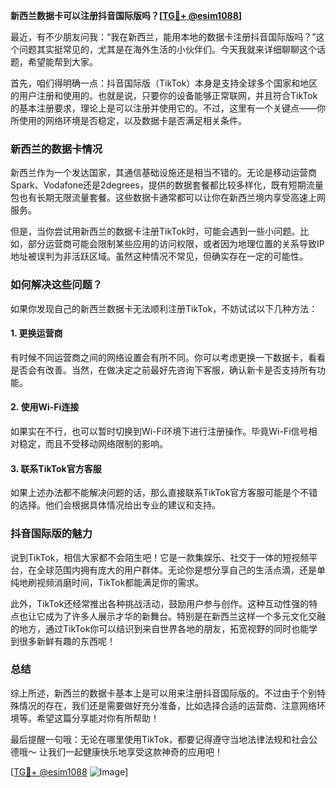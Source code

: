 **新西兰数据卡可以注册抖音国际版吗？[[TG💪+ @esim1088](https://t.me/s/esim1088)]**

最近，有不少朋友问我：“我在新西兰，能用本地的数据卡注册抖音国际版吗？”这个问题其实挺常见的，尤其是在海外生活的小伙伴们。今天我就来详细聊聊这个话题，希望能帮到大家。

首先，咱们得明确一点：抖音国际版（TikTok）本身是支持全球多个国家和地区的用户注册和使用的。也就是说，只要你的设备能够正常联网，并且符合TikTok的基本注册要求，理论上是可以注册并使用它的。不过，这里有一个关键点——你所使用的网络环境是否稳定，以及数据卡是否满足相关条件。

### 新西兰的数据卡情况

新西兰作为一个发达国家，其通信基础设施还是相当不错的。无论是移动运营商Spark、Vodafone还是2degrees，提供的数据套餐都比较多样化，既有短期流量包也有长期无限流量套餐。这些数据卡通常都可以让你在新西兰境内享受高速上网服务。

但是，当你尝试用新西兰的数据卡注册TikTok时，可能会遇到一些小问题。比如，部分运营商可能会限制某些应用的访问权限，或者因为地理位置的关系导致IP地址被误判为非活跃区域。虽然这种情况不常见，但确实存在一定的可能性。

### 如何解决这些问题？

如果你发现自己的新西兰数据卡无法顺利注册TikTok，不妨试试以下几种方法：

#### 1. 更换运营商
有时候不同运营商之间的网络设置会有所不同。你可以考虑更换一下数据卡，看看是否会有改善。当然，在做决定之前最好先咨询下客服，确认新卡是否支持所有功能。

#### 2. 使用Wi-Fi连接
如果实在不行，也可以暂时切换到Wi-Fi环境下进行注册操作。毕竟Wi-Fi信号相对稳定，而且不受移动网络限制的影响。

#### 3. 联系TikTok官方客服
如果上述办法都不能解决问题的话，那么直接联系TikTok官方客服可能是个不错的选择。他们会根据具体情况给出专业的建议和支持。

### 抖音国际版的魅力

说到TikTok，相信大家都不会陌生吧！它是一款集娱乐、社交于一体的短视频平台，在全球范围内拥有庞大的用户群体。无论你是想分享自己的生活点滴，还是单纯地刷视频消磨时间，TikTok都能满足你的需求。

此外，TikTok还经常推出各种挑战活动，鼓励用户参与创作。这种互动性强的特点也让它成为了许多人展示才华的新舞台。特别是在新西兰这样一个多元文化交融的地方，通过TikTok你可以结识到来自世界各地的朋友，拓宽视野的同时也能学到很多新鲜有趣的东西呢！

### 总结

综上所述，新西兰的数据卡基本上是可以用来注册抖音国际版的。不过由于个别特殊情况的存在，我们还是需要做好充分准备，比如选择合适的运营商、注意网络环境等。希望这篇分享能对你有所帮助！

最后提醒一句哦：无论在哪里使用TikTok，都要记得遵守当地法律法规和社会公德哦～ 让我们一起健康快乐地享受这款神奇的应用吧！

[[TG💪+ @esim1088](https://t.me/s/esim1088) ![Image](https://i.postimg.cc/4NQfJmqS/Snipaste-2025-05-13-00-14-12.png)]